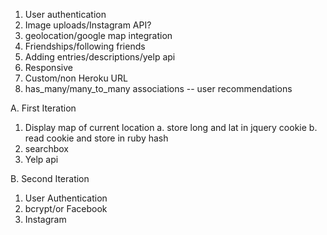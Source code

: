 1. User authentication
2. Image uploads/Instagram API?
3. geolocation/google map integration
4. Friendships/following friends
5. Adding entries/descriptions/yelp api
6. Responsive
7. Custom/non Heroku URL
8. has_many/many_to_many associations -- user  recommendations

A. First Iteration
   1. Display map of current location
     a. store long and lat in jquery cookie
     b. read cookie and store in ruby hash
   2. searchbox
   3. Yelp api

B. Second Iteration
   1. User Authentication
   2. bcrypt/or Facebook
   3. Instagram
